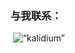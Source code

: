 <h3 align=“left”>与我联系：</h3>
<p align=“left”></p>


<p>&nbsp;<img align=“center” src=“https://github-readme-stats.vercel.app/api?username=kalidium&show_icons=true&locale=en” alt=“kalidium” /></p>
